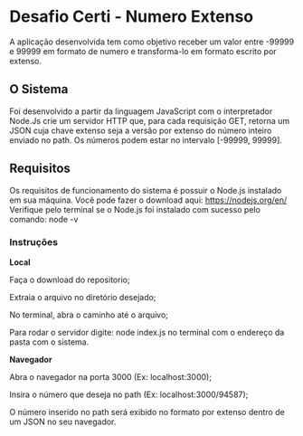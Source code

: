 <h1>Desafio Certi - Numero Extenso</h1>

A aplicação desenvolvida tem como objetivo receber um valor entre -99999 e 99999 em formato de numero e transforma-lo em formato escrito por extenso.

<h2>O Sistema</h2>

Foi desenvolvido a partir da linguagem JavaScript com o interpretador Node.Js crie um servidor HTTP que, para cada requisição GET, retorna um JSON cuja chave extenso seja a versão por extenso do número inteiro enviado no path. Os números podem estar no intervalo [-99999, 99999].

<h2>Requisitos</h2>

Os requisitos de funcionamento do sistema é possuir o Node.js instalado em sua máquina.
Você pode fazer o download aqui: https://nodejs.org/en/
Verifique pelo terminal se o Node.js foi instalado com sucesso pelo comando: node -v

<h3>Instruções</h3>

<b>Local</b>

  Faça o download do repositorio;

  Extraia o arquivo no diretório desejado;
  
  No terminal, abra o caminho até o arquivo;
  
  Para rodar o servidor digite: node index.js no terminal com o endereço da pasta com o sistema.

<b>Navegador</b>

  Abra o navegador na porta 3000 (Ex: localhost:3000);

  Insira o número que deseja no path (Ex: localhost:3000/94587);

  O número inserido no path será exibido no formato por extenso dentro de um JSON no seu navegador.

